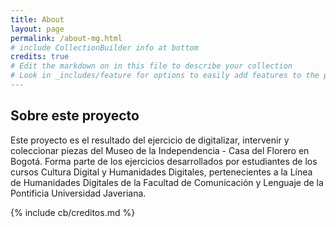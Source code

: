 ```yaml
---
title: About
layout: page
permalink: /about-mg.html
# include CollectionBuilder info at bottom
credits: true
# Edit the markdown on in this file to describe your collection
# Look in _includes/feature for options to easily add features to the page
---
```


## Sobre este proyecto
Este proyecto es el resultado del ejercicio de digitalizar, intervenir y coleccionar piezas del Museo de la Independencia - Casa del Florero en Bogotá. Forma parte de los ejercicios desarrollados por estudiantes de los cursos Cultura Digital y Humanidades Digitales, pertenecientes a la Línea de Humanidades Digitales de la Facultad de Comunicación y Lenguaje de la Pontificia Universidad Javeriana.

<!-- IMPORTANT!!! DELETE this comment and the include below when you are finished editing this page for your collection. The include below introduces about page features. They will show up on your collection's about page until you delete it.  -->
{% include cb/creditos.md %} 
